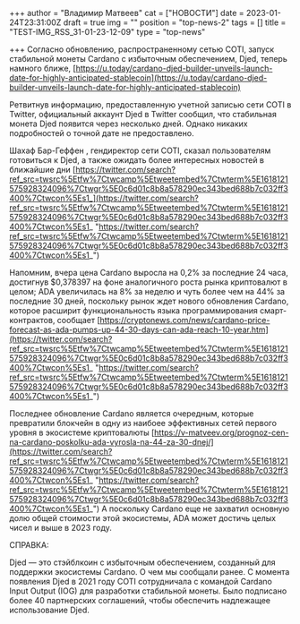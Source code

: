 +++
author = "Владимир Матвеев"
cat = ["НОВОСТИ"]
date = 2023-01-24T23:31:00Z
draft = true
img = ""
position = "top-news-2"
tags = []
title = "TEST-IMG_RSS_31-01-23-12-09"
type = "top-news"

+++
Согласно обновлению, распространенному сетью COTI, запуск стабильной монеты Cardano с избыточным обеспечением, Djed, теперь намного ближе, [https://u.today/cardano-djed-builder-unveils-launch-date-for-highly-anticipated-stablecoin](https://u.today/cardano-djed-builder-unveils-launch-date-for-highly-anticipated-stablecoin)

Ретвитнув информацию, предоставленную учетной записью сети COTI в Twitter, официальный аккаунт Djed в Twitter сообщил, что стабильная монета Djed появится через несколько дней. Однако никаких подробностей о точной дате не предоставлено.

Шахаф Бар-Геффен , гендиректор сети COTI, сказал пользователям готовиться к Djed, а также ожидать более интересных новостей в ближайшие дни [https://twitter.com/search?ref_src=twsrc%5Etfw%7Ctwcamp%5Etweetembed%7Ctwterm%5E1618121575928324096%7Ctwgr%5E0c6d01c8b8a578290ec343bed688b7c032ff3400%7Ctwcon%5Es1_](https://twitter.com/search?ref_src=twsrc%5Etfw%7Ctwcamp%5Etweetembed%7Ctwterm%5E1618121575928324096%7Ctwgr%5E0c6d01c8b8a578290ec343bed688b7c032ff3400%7Ctwcon%5Es1_ "https://twitter.com/search?ref_src=twsrc%5Etfw%7Ctwcamp%5Etweetembed%7Ctwterm%5E1618121575928324096%7Ctwgr%5E0c6d01c8b8a578290ec343bed688b7c032ff3400%7Ctwcon%5Es1_")

Напомним, вчера цена Cardano выросла на 0,2% за последние 24 часа, достигнув $0,378397 на фоне аналогичного роста рынка криптовалют в целом; ADA увеличилась на 8% за неделю и чуть более чем на 44% за последние 30 дней, поскольку рынок ждет нового обновления Cardano, которое расширит функциональность языка программирования смарт-контрактов, сообщает [https://cryptonews.com/news/cardano-price-forecast-as-ada-pumps-up-44-30-days-can-ada-reach-10-year.htm](https://twitter.com/search?ref_src=twsrc%5Etfw%7Ctwcamp%5Etweetembed%7Ctwterm%5E1618121575928324096%7Ctwgr%5E0c6d01c8b8a578290ec343bed688b7c032ff3400%7Ctwcon%5Es1_ "https://twitter.com/search?ref_src=twsrc%5Etfw%7Ctwcamp%5Etweetembed%7Ctwterm%5E1618121575928324096%7Ctwgr%5E0c6d01c8b8a578290ec343bed688b7c032ff3400%7Ctwcon%5Es1_")

Последнее обновление Cardano является очередным, которые превратили блокчейн в одну из наибоее эффективных сетей первого уровня в экосистеме криптовалюты [https://v-matveev.org/prognoz-cen-na-cardano-poskolku-ada-vyrosla-na-44-za-30-dnej/](https://twitter.com/search?ref_src=twsrc%5Etfw%7Ctwcamp%5Etweetembed%7Ctwterm%5E1618121575928324096%7Ctwgr%5E0c6d01c8b8a578290ec343bed688b7c032ff3400%7Ctwcon%5Es1_ "https://twitter.com/search?ref_src=twsrc%5Etfw%7Ctwcamp%5Etweetembed%7Ctwterm%5E1618121575928324096%7Ctwgr%5E0c6d01c8b8a578290ec343bed688b7c032ff3400%7Ctwcon%5Es1_") А поскольку Cardano еще не захватил основную долю общей стоимости этой экосистемы, ADA может достичь целых чисел и выше в 2023 году.

СПРАВКА:

Djed — это стэйблкоин с избыточным обеспечением, созданный для поддержки экосистемы Cardano. О чем мы сообщали ранее. С момента появления Djed в 2021 году COTI сотрудничала с командой Cardano Input Output (IOG) для разработки стабильной монеты. Было подписано более 40 партнерских соглашений, чтобы обеспечить надлежащее использование Djed.